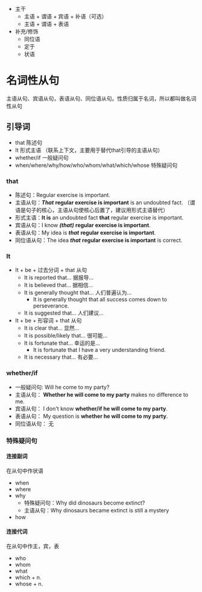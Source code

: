 - 主干
    - 主语 + 谓语 + 宾语 + 补语（可选）
    - 主语 + 谓语 + 表语
- 补充/修饰
    - 同位语
    - 定于
    - 状语

# 名词性从句
主语从句、宾语从句，表语从句、同位语从句。性质归属于名词，所以都叫做名词性从句

## 引导词

- that 陈述句
- It 形式主语 （联系上下文，主要用于替代that引导的主语从句）
- whether/if 一般疑问句
- when/where/why/how/who/whom/what/which/whose 特殊疑问句

### that

- 陈述句：Regular exercise is important.
- 主语从句：___That___ __regular exercise is important__ is an undoubted fact. （谓语是句子的核心，主语从句使核心后置了，建议用形式主语替代）
- 形式主语：__It is__ an undoubted fact __that__ regular exercise is important.
- 宾语从句：I know ___(that)___ __regular exercise is important__.
- 表语从句：My idea is ___that___ __regular exercise is important__.
- 同位语从句：The idea ___that___ __regular exercise is important__ is correct.

### It 

- It + be + 过去分词 + that 从句
    - It is reported that… 据报导…
    - It is believed that… 据相信…
    - It is generally thought that… 人们普遍认为…
        - It is generally thought that all success comes down to perseverance.
    - It is suggested that… 人们建议…
- It + be + 形容词 + that 从句
    - It is clear that… 显然…
    - It is possible/likely that… 很可能…
    - It is fortunate that… 幸运的是…
        - It is fortunate that I have a very understanding friend.
    - It is necessary that… 有必要…


### whether/if

- 一般疑问句: Will he come to my party?
- 主语从句： __Whether he will come to my party__ makes no difference to me.
- 宾语从句： I don't know __whether/if he will come to my party__.
- 表语从句： My question is __whether he will come to my party__.
- 同位语从句： 无

### 特殊疑问句

#### 连接副词
在从句中作状语 
- when
- where
- why
    - 特殊疑问句：Why did dinosaurs become extinct?
    - 主语从句：Why dinosaurs became extinct is still a mystery
- how

#### 连接代词
在从句中作主，宾，表
- who
- whom
- what
- which + n.
- whose + n.